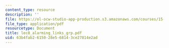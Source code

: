 ```yaml
---
content_type: resource
description: ''
file: https://ol-ocw-studio-app-production.s3.amazonaws.com/courses/15-667-negotiation-and-conflict-management-spring-2001/63b4fab2615028e568143ce27814e2ad_lec8_alarming_links_grp.pdf
file_type: application/pdf
resourcetype: Document
title: lec8_alarming_links_grp.pdf
uid: 63b4fab2-6150-28e5-6814-3ce27814e2ad
---
```

